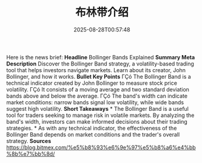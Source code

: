 ﻿---
title: "布林带介绍"
date: "2025-08-28T00:57:48"
category: "Markets"
summary: ""
slug: "布林带介绍"
source_urls:
  - "https://blog.bitmex.com/%e5%b8%83%e6%9e%97%e5%b8%a6%e4%bb%8b%e7%bb%8d/"
seo:
  title: "布林带介绍 | Hash n Hedge"
  description: ""
  keywords: ["news", "markets", "brief"]
---
Here is the news brief:  **Headline** Bollinger Bands Explained  **Summary Meta Description** Discover the Bollinger Band strategy, a volatility-based trading tool that helps investors navigate markets. Learn about its creator, John Bollinger, and how it works.  **Bullet Key Points**  ΓÇó The Bollinger Band is a technical indicator created by John Bollinger to measure stock price volatility. ΓÇó It consists of a moving average and two standard deviation bands above and below the average. ΓÇó The band's width can indicate market conditions: narrow bands signal low volatility, while wide bands suggest high volatility.  **Short Takeaways**  * The Bollinger Band is a useful tool for traders seeking to manage risk in volatile markets. By analyzing the band's width, investors can make informed decisions about their trading strategies. * As with any technical indicator, the effectiveness of the Bollinger Band depends on market conditions and the trader's overall strategy.  **Sources** https://blog.bitmex.com/%e5%b8%93%e6%9e%97%e5%b8%a6%e4%bb%8b%e7%bb%8d/ 

